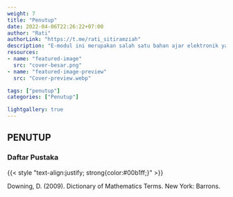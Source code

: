 ```yaml
---
weight: 7
title: "Penutup"
date: 2022-04-06T22:26:22+07:00
author: "Rati"
authorLink: "https://t.me/rati_sitiramziah"
description: "E-modul ini merupakan salah satu bahan ajar elektronik yang dapat dimanfaatkan siswa dimanapun dan kapanpun menggunakan gawai ataupun perangkat komputer/laptop yang terhubung ke internet."
resources:
- name: "featured-image"
  src: "cover-besar.png"
- name: "featured-image-preview"
  src: "Cover-preview.webp"

tags: ["penutup"]
categories: ["Penutup"]

lightgallery: true
---
```


## PENUTUP
### Daftar Pustaka
{{< style "text-align:justify; strong{color:#00b1ff;}" >}}
<!--This is a **right-aligned** paragraph.
-->
Downing, D. (2009). Dictionary of Mathematics Terms. New York: Barrons.
